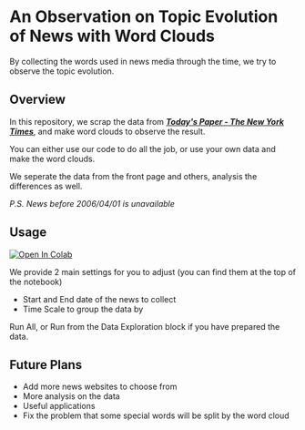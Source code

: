 # An Observation on Topic Evolution of News with Word Clouds

By collecting the words used in news media through the time, we try to observe the topic evolution.

## Overview
In this repository, we scrap the data from [***Today's Paper - The New York Times***](https://www.nytimes.com/section/todayspaper), and make word clouds to observe the result.

You can either use our code to do all the job, or use your own data and make the word clouds.

We seperate the data from the front page and others, analysis the differences as well.

*P.S. News before 2006/04/01 is unavailable*

## Usage

[![Open In Colab](https://colab.research.google.com/assets/colab-badge.svg)](https://colab.research.google.com/github/chenyutpe/news-topic-evolution/blob/main/scrapping_and_wordclouds.ipynb)

We provide 2 main settings for you to adjust (you can find them at the top of the notebook)

- Start and End date of the news to collect
- Time Scale to group the data by

Run All, or Run from the Data Exploration block if you have prepared the data.

## Future Plans

- Add more news websites to choose from
- More analysis on the data
- Useful applications
- Fix the problem that some special words will be split by the word cloud